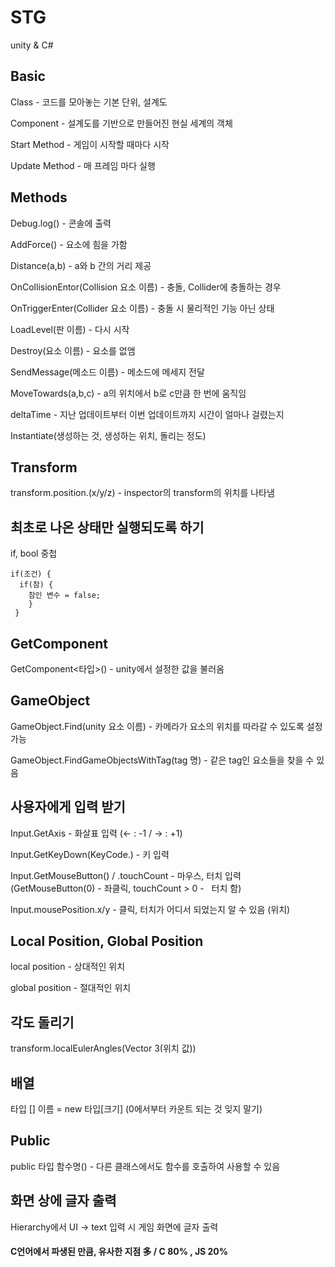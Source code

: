 # STG
unity & C#

## Basic
Class - 코드를 모아놓는 기본 단위, 설계도

Component - 설계도를 기반으로 만들어진 현실 세계의 객체

Start Method - 게임이 시작할 때마다 시작

Update Method - 매 프레임 마다 실행

## Methods

Debug.log() - 콘솔에 출력

AddForce() - 요소에 힘을 가함

Distance(a,b) - a와 b 간의 거리 제공

OnCollisionEntor(Collision 요소 이름) - 충돌, Collider에 충돌하는 경우

OnTriggerEnter(Collider 요소 이름) - 충돌 시 물리적인 기능 아닌 상태

LoadLevel(판 이름) - 다시 시작

Destroy(요소 이름) - 요소를 없앰

SendMessage(메소드 이름) - 메소드에 메세지 전달

MoveTowards(a,b,c) - a의 위치에서 b로 c만큼 한 번에 움직임

deltaTime - 지난 업데이트부터 이번 업데이트까지 시간이 얼마나 걸렸는지

Instantiate(생성하는 것, 생성하는 위치, 돌리는 정도)


## Transform

transform.position.(x/y/z) - inspector의 transform의 위치를 나타냄

## 최초로 나온 상태만 실행되도록 하기

if, bool 중첩

    if(조건) {
      if(참) {
        참인 변수 = false;
        }
     }
     
## GetComponent

GetComponent<타입>() - unity에서 설정한 값을 불러옴

## GameObject

GameObject.Find(unity 요소 이름) - 카메라가 요소의 위치를 따라갈 수 있도록 설정가능

GameObject.FindGameObjectsWithTag(tag 명) - 같은 tag인 요소들을 찾을 수 있음

## 사용자에게 입력 받기

Input.GetAxis - 화살표 입력 (← : -1 / → : +1)

Input.GetKeyDown(KeyCode.) - 키 입력

Input.GetMouseButton() / .touchCount - 마우스, 터치 입력 (GetMouseButton(0) - 좌클릭, touchCount > 0 -   터치 함)

Input.mousePosition.x/y - 클릭, 터치가 어디서 되었는지 알 수 있음 (위치)

## Local Position, Global Position

local position - 상대적인 위치

global position - 절대적인 위치

## 각도 돌리기

transform.localEulerAngles(Vector 3(위치 값))

## 배열

타입 [] 이름 = new 타입[크기] (0에서부터 카운트 되는 것 잊지 말기)

## Public
 
public 타입 함수명() - 다른 클래스에서도 함수를 호출하여 사용할 수 있음


## 화면 상에 글자 출력

Hierarchy에서 UI → text 입력 시 게임 화면에 글자 출력

#### C언어에서 파생된 만큼, 유사한 지점 多 / C 80% , JS 20%
